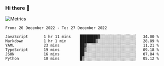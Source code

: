 ### Hi there 👋

![Metrics](https://github.com/radoapx/radoapx/blob/main/github-metrics.svg)

<!--START_SECTION:waka-->

```text
From: 20 December 2022 - To: 27 December 2022

JavaScript       1 hr 11 mins    ████████▓░░░░░░░░░░░░░░░░   34.00 %
Markdown         1 hr 1 min      ███████▒░░░░░░░░░░░░░░░░░   28.89 %
YAML             23 mins         ██▓░░░░░░░░░░░░░░░░░░░░░░   11.21 %
TypeScript       19 mins         ██▒░░░░░░░░░░░░░░░░░░░░░░   09.18 %
JSON             16 mins         ██░░░░░░░░░░░░░░░░░░░░░░░   07.84 %
Python           10 mins         █▒░░░░░░░░░░░░░░░░░░░░░░░   05.12 %
```

<!--END_SECTION:waka-->

<!--
**radoapx/radoapx** is a ✨ _special_ ✨ repository because its `README.md` (this file) appears on your GitHub profile.

Here are some ideas to get you started:

- 🔭 I’m currently working on ...
- 🌱 I’m currently learning ...
- 👯 I’m looking to collaborate on ...
- 🤔 I’m looking for help with ...
- 💬 Ask me about ...
- 📫 How to reach me: ...
- 😄 Pronouns: ...
- ⚡ Fun fact: ...
-->
